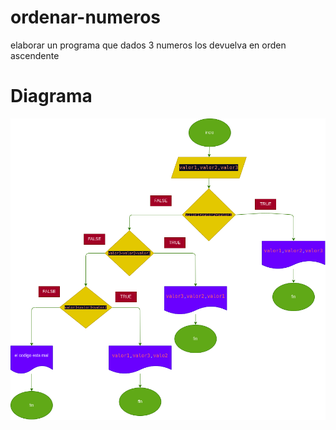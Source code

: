 # ordenar-numeros

elaborar un programa que dados 3 numeros los devuelva en orden ascendente


# Diagrama

![](diagrama.png)